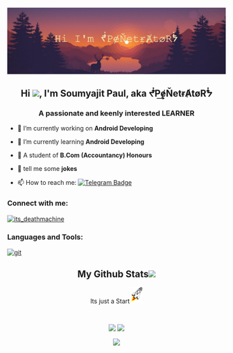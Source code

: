 <p align="center">
<img src="https://github.com/soumyajit007-creator/soumyajit007-creator/blob/main/maxresdefaultg%20(3).jpg" />

</p align="center">
<h2 align="center">Hi <img src="https://raw.githubusercontent.com/MartinHeinz/MartinHeinz/master/wave.gif" width="30px">, I'm Soumyajit Paul, aka ᖫP͢͢ɇŇetɍȺtøRᖭ</h2>
<h3 align="center">A passionate and keenly interested LEARNER</h3>

- 🔭 I’m currently working on **Android Developing**

- 🌱 I’m currently learning **Android Developing**

- 💬 A student of **B.Com (Accountancy) Honours**

- 💬 tell me some **jokes**

- 📫 How to reach me: [![Telegram Badge](https://img.shields.io/badge/-Telegram-0088CC?style=flat&logo=Telegram&logoColor=white)](https://t.me/Soumyajitpaul007)

<h3 align="left">Connect with me:</h3>
<p align="left">

<a href="https://instagram.com/its_deathmachine" target="blank"><img align="center" src="https://cdn.jsdelivr.net/npm/simple-icons@3.0.1/icons/instagram.svg" alt="its_deathmachine" height="30" width="40" /></a>
</p>

<h3 align="left">Languages and Tools:</h3>
<p align="left"> <a href="https://git-scm.com/" target="_blank"> <img src="https://www.vectorlogo.zone/logos/git-scm/git-scm-icon.svg" alt="git" width="40" height="40"/> </a> </p>

<h2 align="center">
  My Github Stats<img src="https://media.giphy.com/media/VgCDAzcKvsR6OM0uWg/giphy.gif" width="50">
</h2>
<p align="center">
  Its just a Start<img src="https://github.com/soumyajit007-creator/soumyajit007-creator/blob/main/1980519.png" width="30">
</p>
  
<br>
<p align = "center">
  <img  src = "https://github-readme-stats.vercel.app/api?username=soumyajit007-creator&show_icons=true&theme=radical&line_height=27">
  <img src = "https://github-readme-stats.vercel.app/api/top-langs/?username=soumyajit007-creator&hide=css,java,html&theme=radical">
</p>
<p align = "center">
 
 <img  src="https://github-readme-streak-stats.herokuapp.com/?user=soumyajit007-creator&show_icons=true&locale=en&layout=compact&theme=radical&line_height=0" />
</p> 
